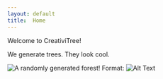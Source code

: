 ```yaml
---
layout: default
title:  Home
---
```


Welcome to CreativiTree!

We generate trees. They look cool.

![A randomly generated forest!](/treeImage.png)
Format: ![Alt Text](url)
